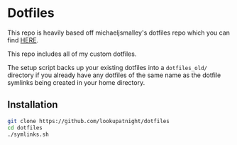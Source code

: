 Dotfiles
========

This repo is heavily based off michaeljsmalley's dotfiles repo which you can
find [HERE](https://github.com/michaeljsmalley/dotfiles).

This repo includes all of my custom dotfiles.

The setup script backs up your existing dotfiles into a `dotfiles_old/`
directory if you already have any dotfiles of the same name as the dotfile
symlinks being created in your home directory.

Installation
------------

``` bash
git clone https://github.com/lookupatnight/dotfiles
cd dotfiles
./symlinks.sh
```
